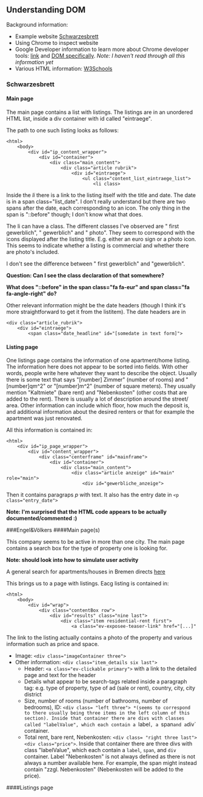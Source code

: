 ## Understanding DOM

Background information:
- Example website [Schwarzesbrett](http://schwarzesbrett.bremen.de/verkauf-angebote/rubrik/wohnung-mietangebote-verkauf.html)
- Using Chrome to inspect website
- Google Developer information to learn more about Chrome developer tools: [link](https://developer.chrome.com/devtools) and [DOM specifically](https://developer.chrome.com/devtools/docs/dom-and-styles). _Note: I haven't read through all this information yet_
- Various HTML information: [W3Schools](http://www.w3schools.com)

### Schwarzesbrett
#### Main page
The main page contains a list with listings. The listings are in an unordered HTML list, inside a div container with id called "eintraege".

The path to one such listing looks as follows:
```
<html> 
    <body>
  		<div id="ip_content_wrapper">
  			<div id="container">
  				<div class="main_content">
  					<div class="article rubrik"> 
  						<div id="eintraege">
  							<ul class="content_list_eintraege_list">
  								<li class>
```

Inside the _li_ there is a link to the listing itself with the title and date. The date is in a span class="list_date". I don't really understand but there are two spans after the date, each corresponding to an icon. The only thing in the span is "::before" though; I don't know what that does.

The li can have a class. The different classes I've observed are " first gewerblich", " gewerblich" and " photo". They seem to correspond with the icons displayed after the listing title. E.g. either an euro sign or a photo icon. This seems to indicate whether a listing is commercial and whether there are photo's included.

I don't see the difference between " first gewerblich" and "gewerblich". 

**Question: Can I see the class declaration of that somewhere?**

**What does "::before" in the span class="fa fa-eur" and span class="fa fa-angle-right" do?**

Other relevant information might be the date headers (though I think it's more straightforward to get it from the listitem). The date headers are in 
```
<div class="article_rubrik">
	<div id="eintraege">
    	<span class="date_headline" id="[somedate in text form]">
```

#### Listing page
One listings page contains the information of one apartment/home listing. The information here does not appear to be sorted into fields. With other words, people write here whatever they want to describe the object. Usually there is some text that says "[number] Zimmer" (number of rooms) and "[number]qm^2" or "[number]m^2" (number of square meters). They usually mention "Kaltmiete" (bare rent) and "Nebenkosten" (other costs that are added to the rent). There is usually a lot of description around the street/ area. Other information can include which floor, how much the deposit is, and additional information about the desired renters or that for example the apartment was just renovated. 

All this information is contained in:
```
<html>
  	<div id="ip_page_wrapper">
		<div id="content_wrapper">
	  		<div class="centerframe" id="mainframe">
	  			<div id="container">
	  				<div class="main_content">
	  					<div class="article anzeige" id="main" role="main">
	  						<div id="gewerbliche_anzeige">
```

Then it contains paragraps _p_ with text. It also has the entry date in `<p class="entry_date">`

**Note: I'm surprised that the HTML code appears to be actually documented/commented :)**

###Engel&Völkers
####Main page(s)

This company seems to be active in more than one city. The main page contains a search box for the type of property one is looking for.

**Note: should look into how to simulate user activity**

A general search for apartments/houses in Bremen directs [here](http://www.engelvoelkers.com/search?frmlc=&srch=iframe-criteria&language=de&q=bremen&facets=bsnssr:residential;typ:rent;cntry:germany;rgn:bremen;dstrct:bremen)

This brings us to a page with listings. Eacg listing is contained in:
```
<html>
	<body>
		<div id="wrap">
			<div class="contentBox row">
				<div id="results" class="nine last">
					<div class="item residential-rent first">
						<a class="ev-exposee-teaser-link" href="[...]"
```
The link to the listing actually contains a photo of the property and various information such as price and space. 
- Image: `<div class="imageContainer three">` 
- Other information: `<div class="item_details six last">`
	- Header: `<a class="ev-clickable primary">` with a link to the detailed page and text for the header
	- Details what appear to be search-tags related inside a paragraph tag: e.g. type of property, type of ad (sale or rent), country, city, city district
	- Size, number of rooms (number of bathrooms, number of bedrooms), ID: `<div class= "left three"> *(seems to correspond to there usually being three items in the left column of this section). Inside that container there are divs with classes called "labelValue", which each contain a `label`, a `span` and a `div` container.
	- Total rent, bare rent, Nebenkosten: `<div class= "right three last"> <div class="price">`. Inside that container there are three divs with class "labelValue", which each contain a `label`, `span`, and `div` container. Label "Nebenkosten" is not always defined as there is not always a number available here. For example, the span might instead contain "zzgl. Nebenkosten" (Nebenkosten will be added to the price).

####Listings page
